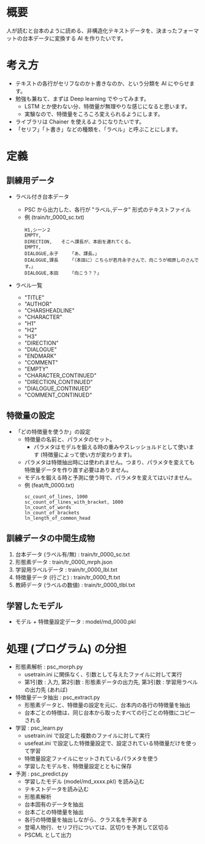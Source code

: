 # 概要

人が読むと台本のように読める、非構造化テキストデータを、決まったフォーマットの台本データに変換する AI を作りたいです。

# 考え方

- テキストの各行がセリフなのかト書きなのか、という分類を AI にやらせます。
- 勉強も兼ねて、まずは Deep learning でやってみます。
	- LSTM とか使わない分、特徴量が無理やりな感じになると思います。
	- 実験なので、特徴量をころころ変えられるようにします。
- ライブラリは Chainer を使えるようになりたいです。
- 「セリフ」「ト書き」などの種類を、「ラベル」と呼ぶことにします。

# 定義

## 訓練用データ

- ラベル付き台本データ
	- PSC から出力した、各行が "ラベル,データ" 形式のテキストファイル
	- 例 (train/tr_0000_sc.txt)
		```
		H1,シーン２
		EMPTY,
		DIRECTION,　　そこへ課長が、本田を連れてくる。
		EMPTY,
		DIALOGUE,永子　　　「あ、課長。」
		DIALOGUE,課長　　　「（本田に）こちらが若月永子さんで、向こうが相原しのさんです。」
		DIALOGUE,本田　　　「向こう？？」
		```

- ラベル一覧
	- "TITLE"
	- "AUTHOR"
	- "CHARSHEADLINE"
	- "CHARACTER"
	- "H1"
	- "H2"
	- "H3"
	- "DIRECTION"
	- "DIALOGUE"
	- "ENDMARK"
	- "COMMENT"
	- "EMPTY"
	- "CHARACTER_CONTINUED"
	- "DIRECTION_CONTINUED"
	- "DIALOGUE_CONTINUED"
	- "COMMENT_CONTINUED"

## 特徴量の設定

- 「どの特徴量を使うか」の設定
	- 特徴量の名前と、パラメタのセット。
		- パラメタはモデルを鍛える時の重みやスレッショルドとして使います (特徴量によって使い方が変わります)。
	- パラメタは特徴抽出時には使われません。つまり、パラメタを変えても特徴量データを作り直す必要はありません。
	- モデルを鍛える時と予測に使う時で、パラメタを変えてはいけません。
	- 例 (feat/ft_0000.txt)
		```
		sc_count_of_lines, 1000
		sc_count_of_lines_with_bracket, 1000
		ln_count_of_words
		ln_count_of_brackets
		ln_length_of_common_head
		```

## 訓練データの中間生成物

1. 台本データ (ラベル有/無)		: train/tr_0000_sc.txt
2. 形態素データ					: train/tr_0000_mrph.json
3. 学習用ラベルデータ			: train/tr_0000_lbl.txt
4. 特徴量データ (行ごと)		: train/tr_0000_ft.txt
5. 教師データ (ラベルの数値)	: train/tr_0000_tlbl.txt

## 学習したモデル

- モデル + 特徴量設定データ	: model/md_0000.pkl

# 処理 (プログラム) の分担

- 形態素解析 : psc_morph.py
	- usetrain.ini に関係なく、引数として与えたファイルに対して実行
	- 第1引数 : 入力, 第2引数 : 形態素データの出力先, 第3引数 : 学習用ラベルの出力先 (あれば)
- 特徴量データ抽出 : psc_extract.py
	- 形態素データと、特徴量の設定を元に、台本内の各行の特徴量を抽出
	- 台本ごとの特徴は、同じ台本から取ったすべての行ごとの特徴にコピーされる
- 学習 : psc_learn.py
	- usetrain.ini で設定した複数のファイルに対して実行
	- usefeat.ini で設定した特徴量設定で、設定されている特徴量だけを使って学習
	- 特徴量設定ファイルにセットされているパラメタを使う
	- 学習したモデルを、特徴量設定とともに保存
- 予測 : psc_predict.py
	- 学習したモデル (model/md_xxxx.pkl) を読み込む
	- テキストデータを読み込む
	- 形態素解析
	- 台本固有のデータを抽出
	- 台本ごとの特徴量を抽出
	- 各行の特徴量を抽出しながら、クラス名を予測する
	- 登場人物行、セリフ行については、区切りを予測して区切る
	- PSCML として出力
